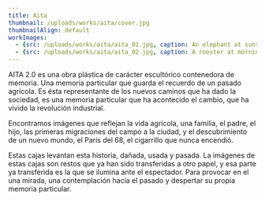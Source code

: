 ```yaml
---
title: Aita
thumbnail: /uploads/works/aita/cover.jpg
thumbnailAlign: default
workImages: 
  - {src: /uploads/works/aita/aita_01.jpg, caption: An elephant at sunset}
  - {src: /uploads/works/aita/aita_02.jpg, caption: A rooster at morning}
---
```


AITA 2.0 es una obra plástica de carácter escultórico contenedora de memoria. Una memoria particular que guarda el recuerdo de un pasado agrícola. Es ésta representante de los nuevos caminos que ha dado la sociedad, es una memoria particular que ha acontecido el cambio, que ha vivido la revolución industrial.

Encontramos imágenes que reflejan la vida agrícola, una familia, el padre, el hijo, las primeras migraciones del campo a la ciudad, y el descubrimiento de un nuevo mundo, el París del 68, el cigarrillo que nunca encendió.

Estas cajas levantan esta historia, dañada, usada y pasada. La imágenes de estas cajas son restos que ya han sido transferidas a otro papel, y esa parte ya transferida es la que se ilumina ante el espectador. Para provocar en el una mirada, una contemplación hacia el pasado y despertar su propia memoria particular.
